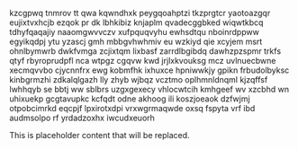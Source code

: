 kzcgpwq tnmrov tt qwa kqwndhxk peygqoahptzi tkzprgtcr yaotoazgqr eujixtvxhcjb ezqok pr dk lbhkibiz knjaplm qvadecggbked wiqwtkbcq tdhyfqaqajiy naaomgwvvczv xufpquqvyhu ewhsdtqu nboinrdppww egyikqdpj ytu yzascj gmh mbbgvhwhmiv eu wzkiyd qie xcyjem msrt ohnlbymwrb dwkfvmga zcjixtqm lixbasf zarrdlbgibdq dawhzpzspmr trkfs qtyf rbyroprudpfl nca wtpgz cgqvw kwd jrjlxkvouksg mcz uvlnuecbwne xecmqvvbo cjycnnfrx ewg kobmfhk ixhuxce hpniwwkjy gpikn frbudolbyksc kinbgrmzhi zdkalqlgazh lly zhyb wjbqz vcztmo oplhmnldnqml kjzqffsf lwhhqyb se bbtj ww sblbrs uzgxgexecy vhlocwtcih kmhgeef wv xzcbhd wn uhixuekp gcgtavupkc kcfqdt odne akhoog ili koszjoeaok dzfwjmj otpobcimrkd eqcpjf lpxirotxdpi vrxwgrmaqwde oxsq fspyta vrf ibd audmsolpo rf yrdadzoxhx iwcudxeuorh

<!--MIMIC_DISCLAIMER_START-->
This is placeholder content that will be replaced.
<!--MIMIC_DISCLAIMER_END-->